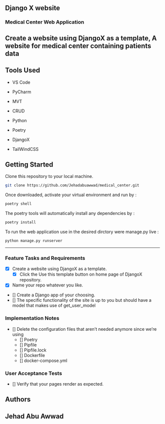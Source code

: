 ## Django X website

### Medical Center Web Application

Create a website using DjangoX as a template, A website for medical center containing patients data
---

## Tools Used

* VS Code
* PyCharm

* MVT
* CRUD

* Python
* Poetry

* DjangoX
* TailWindCSS

## Getting Started

Clone this repository to your local machine.

```bash
git clone https://github.com/Jehadabuawwad/medical_center.git
```

Once downloaded, activate your virtual environment and run by :

```bash
poetry shell
```

The poetry tools will automatically install any dependencies by :

```bash
poetry install
```

To run the web application use in the desired dirctory were manage.py live : 

```bash
python manage.py runserver
```

---

### Feature Tasks and Requirements

* [x] Create a website using DjangoX as a template.
    - [x] Click the Use this template button on home page of DjangoX repository.
* [x] Name your repo whatever you like.
* [] Create a Django app of your choosing.
* [] The specific functionality of the site is up to you but should have a model that makes use of get_user_model

### Implementation Notes

* [] Delete the configuration files that aren’t needed anymore since we’re using    
    - [] Poetry
    - [] Pipfile
    - [] Pipfile.lock
    - [] Dockerfile
    - [] docker-compose.yml

### User Acceptance Tests

* [] Verify that your pages render as expected.

## Authors

Jehad Abu Awwad
---

